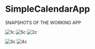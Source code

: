 # SimpleCalendarApp
SNAPSHOTS OF THE WORKING APP

![1c](https://github.com/bytebylola/SimpleCalendarApp/assets/128135064/a087431c-f386-401f-86e6-5f6c9cee2549) ![5c](https://github.com/bytebylola/SimpleCalendarApp/assets/128135064/18dc56d4-7e38-4a36-baac-e034eb92eba9)
![2c](https://github.com/bytebylola/SimpleCalendarApp/assets/128135064/4ab7069b-3297-42df-872c-fd1cf706bad2) 

![3c](https://github.com/bytebylola/SimpleCalendarApp/assets/128135064/b6f91234-a2aa-44f0-aae6-d4d5524b7759) 
![4c](https://github.com/bytebylola/SimpleCalendarApp/assets/128135064/1e116ef4-c344-4234-b782-c1133dbc40e3)

